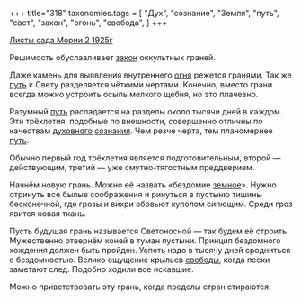 +++
title="318"
taxonomies.tags = [
 "Дух",
 "сознание",
 "Земля",
 "путь",
 "свет",
 "закон",
 "огонь",
 "свобода",
]
+++

[Листы сада Мории 2 1925г](/agni/1925)

Решимость обуславливает [закон](/tags/закон) оккультных граней.   

Даже камень для выявления внутреннего [огня](/tags/огонь) режется гранями. Так же [путь](/tags/путь) к Свету разделяется чёткими чертами. Конечно, вместо грани всегда можно устроить осыпь мелкого щебня, но это плачевно.   

Разумный [путь](/tags/путь) распадается на разделы около тысячи дней в каждом. Эти трёхлетия, подобные по внешности, совершенно отличны по качествам [духовного](/tags/Дух) [сознания](/tags/сознание). Чем резче черта, тем планомернее [путь](/tags/путь).   

Обычно первый год трёхлетия является подготовительным, второй — действующим, третий — уже смутно-тягостным преддверием.   

Начнём новую грань. Можно её назвать «бездомие [земное](/tags/Земля)». Нужно отринуть все былые соображения и ринуться в пустыню тишины бесконечной, где грозы и вихри обовьют куполом сияющим. Среди гроз явится новая ткань.   

Пусть будущая грань называется Светоносной — так будем её строить. Мужественно отвернём коней в туман пустыни. Принцип бездомного хождения должен быть пройден. Успеть надо в тысячу дней сродниться с бездомностью. Велико ощущение крыльев [свободы](/tags/свобода), когда пески заметают след. Подобно ходили все искавшие.   

Можно приветствовать эту грань, когда пределы стран стираются.   

